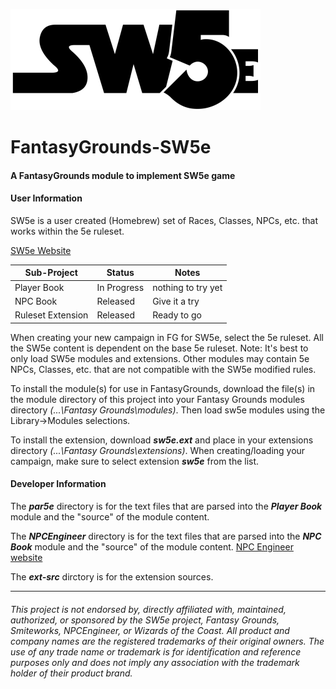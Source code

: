 ![alt text](https://github.com/BeeGrinder/FantasyGrounds-SW5e/blob/master/SW5EBW.png "SW5e")
# FantasyGrounds-SW5e
#### A FantasyGrounds module to implement SW5e game

#### User Information

SW5e is a user created (Homebrew) set of Races, Classes, NPCs, etc. that works within the 5e ruleset.

[SW5e Website](http://star-wars-5e.azurewebsites.net/)

 |Sub-Project | Status | Notes |
| --- | --- | -- |
|Player Book | In Progress | nothing to try yet |
|NPC Book | Released | Give it a try |
|Ruleset Extension | Released | Ready to go |

When creating your new campaign in FG for SW5e, select the 5e ruleset.  All the SW5e content is dependent on the base 5e ruleset.  Note: It's best to only load SW5e modules and extensions. Other modules may contain 5e NPCs, Classes, etc. that are not compatible with the SW5e modified rules.

To install the module(s) for use in FantasyGrounds, download the file(s) in the module directory of this project into your Fantasy Grounds modules directory *(...\Fantasy Grounds\modules)*.  Then load sw5e modules using the Library->Modules selections.

To install the extension, download *__sw5e.ext__* and place in your extensions directory *(...\Fantasy Grounds\extensions)*. When creating/loading your campaign, make sure to select extension *__sw5e__* from the list.

#### Developer Information

The *__par5e__* directory is for the text files that are parsed into the *__Player Book__* module and the "source" of the module content.</p>

The *__NPCEngineer__* directory is for the text files that are parsed into the *__NPC Book__* module and the "source" of the module content. [NPC Engineer website](http://www.masq.net/)

The *__ext-src__* dirctory is for the extension sources.

---
###### This project is not endorsed by, directly affiliated with, maintained, authorized, or sponsored by the SW5e project, Fantasy Grounds, Smiteworks, NPCEngineer, or Wizards of the Coast. All product and company names are the registered trademarks of their original owners. The use of any trade name or trademark is for identification and reference purposes only and does not imply any association with the trademark holder of their product brand.
